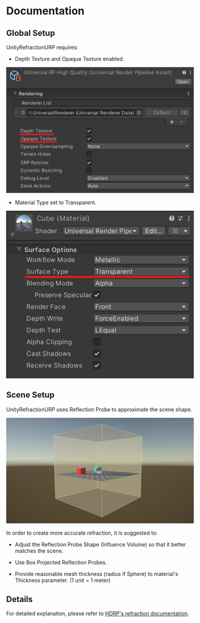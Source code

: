 Documentation
=============

Global Setup
-------------

UnityRefractionURP requires:

- Depth Texture and Opaque Texture enabled.

 ![EnableDepthAndOpaqueTextures](https://github.com/jiaozi158/UnityRefractionURP/blob/main/Documentation/Images/EnableDepthAndOpaqueTextures.png)

- Material Type set to Transparent.

 ![TransparentMaterialType](https://github.com/jiaozi158/UnityRefractionURP/blob/main/Documentation/Images/TransparentSurfaceType.jpg)

Scene Setup
-------------

UnityRefractionURP uses Reflection Probe to approximate the scene shape.

 ![ApproximatedSceneShape](https://github.com/jiaozi158/UnityRefractionURP/blob/main/Documentation/Images/ApproximatedSceneShape.jpg)

In order to create more accurate refraction, it is suggested to:

- Adjust the Reflection Probe Shape (Influence Volume) so that it better matches the scene.

- Use Box Projected Reflection Probes.

- Provide reasonable mesh thickness (radius if Sphere) to material's Thickness parameter. (1 unit = 1 meter)

Details
-------------

For detailed explanation, please refer to [HDRP's refraction documentation](https://github.com/Unity-Technologies/Graphics/blob/5816fd03c02c7339c554271ee6a308475ea76aa3/com.unity.render-pipelines.high-definition/Documentation~/Refraction-in-HDRP.md).